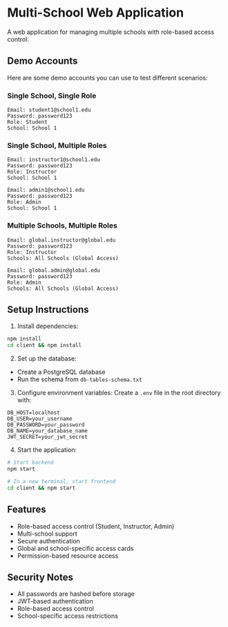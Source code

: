 # Multi-School Web Application

A web application for managing multiple schools with role-based access control.

## Demo Accounts

Here are some demo accounts you can use to test different scenarios:

### Single School, Single Role
```
Email: student1@school1.edu
Password: password123
Role: Student
School: School 1
```

### Single School, Multiple Roles
```
Email: instructor1@school1.edu
Password: password123
Role: Instructor
School: School 1

Email: admin1@school1.edu
Password: password123
Role: Admin
School: School 1
```

### Multiple Schools, Multiple Roles
```
Email: global.instructor@global.edu
Password: password123
Role: Instructor
Schools: All Schools (Global Access)

Email: global.admin@global.edu
Password: password123
Role: Admin
Schools: All Schools (Global Access)
```

## Setup Instructions

1. Install dependencies:
```bash
npm install
cd client && npm install
```

2. Set up the database:
- Create a PostgreSQL database
- Run the schema from `db-tables-schema.txt`

3. Configure environment variables:
Create a `.env` file in the root directory with:
```
DB_HOST=localhost
DB_USER=your_username
DB_PASSWORD=your_password
DB_NAME=your_database_name
JWT_SECRET=your_jwt_secret
```

4. Start the application:
```bash
# Start backend
npm start

# In a new terminal, start frontend
cd client && npm start
```

## Features

- Role-based access control (Student, Instructor, Admin)
- Multi-school support
- Secure authentication
- Global and school-specific access cards
- Permission-based resource access

## Security Notes

- All passwords are hashed before storage
- JWT-based authentication
- Role-based access control
- School-specific access restrictions 